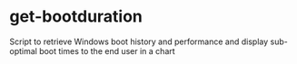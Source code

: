 # get-bootduration
Script to retrieve Windows boot history and performance and display sub-optimal boot times to the end user in a chart
